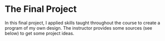 # The Final Project
In this final project, I applied skills taught throughout the course to create a program of my own design. The instructor provides some sources (see below) to get some project ideas.  
